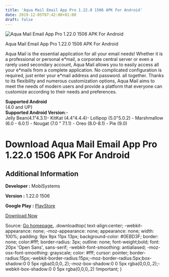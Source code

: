 ```yaml
---
title: 'Aqua Mail Email App Pro 1.22.0 1506 APK For Android'
date: 2019-12-05T07:42:00+01:00
draft: false
---
```


![Aqua Mail Email App Pro 1.22.0 1506 APK For Android](https://i2.wp.com/apkhome.net/wp-content/uploads/2019/12/Aqua-Mail-Email-App-Pro-1.22.0-1506.png "Aqua Mail Email App Pro 1.22.0 1506 APK For Android")

  

Aqua Mail Email App Pro 1.22.0 1506 APK For Android

Aqua Mail is the essential application for all your email needs! Whether it is a professional or personal e\*mail, a corporate central server or even a rarely used secondary account, Aqua Mail allows you to easily access all your e\*mails from a complete application. No complicated configuration is required, just enter your e\*mail address and password. all together. Thanks to its flexibility and numerous customization options, Aqua Mail aims to meet the needs of modern users and provide a platform that everyone can customize according to their needs and preferences.

**Supported Android**  
{4.0 and UP}  
**Supported Android Version**:-  
Jelly Bean(4.1"4.3.1)- KitKat (4.4"4.4.4)- Lollipop (5.0"5.0.2) - Marshmallow (6.0 - 6.0.1) - Nougat (7.0 " 7.1.1) - Oreo (8.0-8.1) - Pie (9.0)

Download Aqua Mail Email App Pro 1.22.0 1506 APK For Android
============================================================

Additional Information
----------------------

**Developer :** MobiSystems

**Version :** 1.22.0 1506

**Google Play :** [PlayStore](https://play.google.com/store/apps/details?id=org.kman.AquaMail)

  

[Download Now](https://store4app.co/post/aqua-mail-email-app-pro-1-22-0-1506-apk-for-android_1575448660)

  
Source: [Go homepage.](https://store4app.co/post/aqua-mail-email-app-pro-1-22-0-1506-apk-for-android_1575448660) .downloadtop{ text-align:center; -webkit-appearance: none; -moz-appearance: none; appearance: none; width: 100%; padding: 9px 9px 11px 13px; background-color: #0EBD3F; border: none; color:#fff; border-radius: 3px; outline: none; font-weight;bold; font: 20px 'Open Sans', sans-serif; -webkit-font-smoothing: antialiased; -moz-osx-font-smoothing: grayscale; color: #fff; cursor: pointer; border-radius:15px;-webkit-border-radius:15px;-moz-border-radius:5px;box-shadow:0 0 5px rgba(0,0,0,.2);-moz-box-shadow:0 0 5px rgba(0,0,0,.2);-webkit-box-shadow:0 0 5px rgba(0,0,0,.2) !important; }